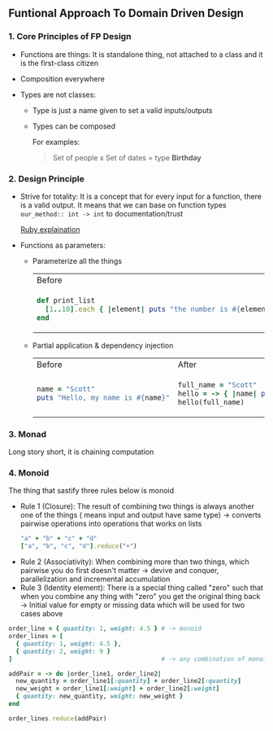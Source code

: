 ## Funtional Approach To Domain Driven Design

### 1. Core Principles of FP Design
  + Functions are things: It is standalone thing, not attached to a class and it is the first-class citizen

  + Composition everywhere

  + Types are not classes:

    - Type is just a name given to set a valid inputs/outputs
    - Types can be composed

      For examples:

      > Set of people x Set of dates = type __Birthday__

### 2. Design Principle
  + Strive for totality: It is a concept that for every input for a function, there is a valid output. It means that we can base on function types `our_method:: int -> int` to documentation/trust

    [Ruby explaination](https://blog.lelonek.me/why-a-function-signature-may-sometimes-lie-to-you-43b05931bf41)
  + Functions as parameters:
    - Parameterize all the things

      <table>
      <tr>
      <td>Before</td>
      <td>After</td>
      </tr>
      <tr>
      <td>

      ```ruby
      def print_list
        [1..10].each { |element| puts "the number is #{element}" }
      end
      ```

      </td>
      <td>

      ```ruby
      def print_list(list, action)
        list.each { |element| action(element) }
      end
      ```

      </td>
      </tr>
      </table>

    - Partial application & dependency injection

      <table>
      <tr>
      <td>Before</td>
      <td>After</td>
      </tr>
      <tr>
      <td>

      ```ruby
      name = "Scott"
      puts "Hello, my name is #{name}"
      ```

      </td>
      <td>

      ```ruby
      full_name = "Scott"
      hello = -> { |name| puts name }
      hello(full_name)
      ```

      </td>
      </tr>
      </table>

### 3. Monad

Long story short, it is chaining computation

### 4. Monoid
The thing that sastify three rules below is monoid
  - Rule 1 (Closure): The result of combining two things is always another one of the things ( means input and output have same type)
    -> converts pairwise operations into operations that works on lists
    ```ruby
    "a" + "b" + "c" + "d"
    ["a", "b", "c", "d"].reduce("+")
    ```
  - Rule 2 (Associativity): When combining more than two things, which pairwise you do first doesn't matter
    -> devive and conquer, parallelization and incremental accumulation
  - Rule 3 (Identity element): There is a special thing called "zero" such that when you combine any thing with "zero" you get the original thing back
    -> Initial value for empty or missing data which will be used for two cases above


```ruby
order_line = { quantity: 1, weight: 4.5 } # -> monoid
order_lines = [
  { quantity: 1, weight: 4.5 },
  { quantity: 2, weight: 9 }
]                                         # -> any combination of monoids is also a monoids

addPair = -> do |order_line1, order_line2|
  new_quantity = order_line1[:quantity] + order_line2[:quantity]
  new_weight = order_line1[:weight] + order_line2[:weight]
  { quantity: new_quantity, weight: new_weight }
end

order_lines.reduce(addPair)
```
